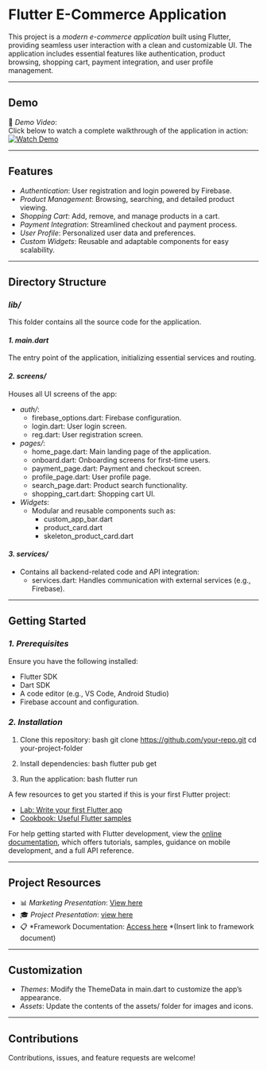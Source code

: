 # Flutter E-Commerce Application

This project is a *modern e-commerce application* built using Flutter, providing seamless user interaction with a clean and customizable UI. The application includes essential features like authentication, product browsing, shopping cart, payment integration, and user profile management.

---

## Demo

🎥 *Demo Video*:  
Click below to watch a complete walkthrough of the application in action:  
[![Watch Demo](https://github.com/Gaser666/depi_project_2/blob/main/documentation/DemoGIF.gif)](#) 

---

## Features

- *Authentication*: User registration and login powered by Firebase.
- *Product Management*: Browsing, searching, and detailed product viewing.
- *Shopping Cart*: Add, remove, and manage products in a cart.
- *Payment Integration*: Streamlined checkout and payment process.
- *User Profile*: Personalized user data and preferences.
- *Custom Widgets*: Reusable and adaptable components for easy scalability.

---

## Directory Structure

### *lib/*
This folder contains all the source code for the application.

#### *1. main.dart*
The entry point of the application, initializing essential services and routing.

#### *2. screens/*
Houses all UI screens of the app:
- *auth/*:
  - firebase_options.dart: Firebase configuration.
  - login.dart: User login screen.
  - reg.dart: User registration screen.
- *pages/*:
  - home_page.dart: Main landing page of the application.
  - onboard.dart: Onboarding screens for first-time users.
  - payment_page.dart: Payment and checkout screen.
  - profile_page.dart: User profile page.
  - search_page.dart: Product search functionality.
  - shopping_cart.dart: Shopping cart UI.
- *Widgets*:
  - Modular and reusable components such as:
    - custom_app_bar.dart
    - product_card.dart
    - skeleton_product_card.dart

#### *3. services/*
- Contains all backend-related code and API integration:
  - services.dart: Handles communication with external services (e.g., Firebase).

---

## Getting Started

### *1. Prerequisites*
Ensure you have the following installed:
- Flutter SDK
- Dart SDK
- A code editor (e.g., VS Code, Android Studio)
- Firebase account and configuration.

### *2. Installation*
1. Clone this repository:
   bash
   git clone https://github.com/your-repo.git
   cd your-project-folder
   
2. Install dependencies:
   bash
   flutter pub get
   
3. Run the application:
   bash
   flutter run
   

A few resources to get you started if this is your first Flutter project:

- [Lab: Write your first Flutter app](https://docs.flutter.dev/get-started/codelab)
- [Cookbook: Useful Flutter samples](https://docs.flutter.dev/cookbook)

For help getting started with Flutter development, view the
[online documentation](https://docs.flutter.dev/), which offers tutorials, samples, guidance on mobile development, and a full API reference.

---

## Project Resources

- 📊 *Marketing Presentation*: [View here](https://www.canva.com/design/DAGWj0-bPf0/LGfddUw0sJsnFsovSMfBsg/view?utm_content=DAGWj0-bPf0&utm_campaign=designshare&utm_medium=link&utm_source=editor) 
- 🎓 *Project Presentation*: [view here](https://www.canva.com/design/DAGWkKQAAW4/iAVDu01gFvzRShh8KOJerw/view?utm_content=DAGWkKQAAW4&utm_campaign=designshare&utm_medium=link&utm_source=editor)
- 📋 *Framework Documentation: [Access here](#) *(Insert link to framework document)  

---

## Customization

- *Themes*: Modify the ThemeData in main.dart to customize the app’s appearance.
- *Assets*: Update the contents of the assets/ folder for images and icons.

---

## Contributions

Contributions, issues, and feature requests are welcome!
